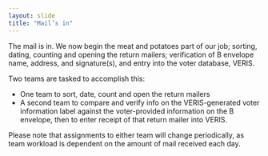 ```yaml
---
layout: slide
title: "Mail’s in"
---
```


The mail is in.  We now begin the meat and potatoes part of our job; sorting, dating, counting and opening the return mailers; verification of B envelope name, address, and signature(s), and entry into the voter database, VERIS.

Two teams are tasked to accomplish this:  

 -  One team to sort, date, count and open the return mailers
 -  A second team to compare and verify info on the VERIS-generated voter information label against the voter-provided information on the B envelope, then to enter receipt of that return mailer into VERIS.  

Please note that assignments to either team will change periodically, as team workload is dependent on the amount of mail received each day.
